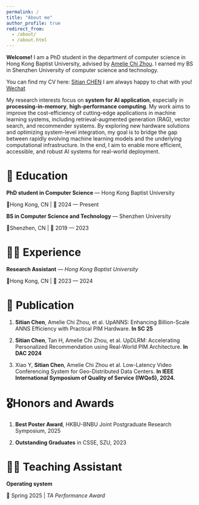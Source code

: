 ```yaml
---
permalink: /
title: "About me"
author_profile: true
redirect_from: 
  - /about/
  - /about.html
---
```


**Welcome!** I am a PhD student in the department of computer science in Hong Kong Baptist University, advised by [Amelie Chi Zhou](https://amelieczhou.github.io/). I earned my BS in Shenzhen University of computer science and technology.

You can find my CV here: [Sitian CHEN](../assets/Resume_CV__Sitian_CHEN%20(2).pdf) I am always happy to chat with you! [Wechat](../images/wechat.jpg)

My research interests focus on **system for AI application**, especially in **processing-in-memory**, **high-performance computing**. My work aims to improve the cost-efficiency of cutting-edge applications in
machine learning systems, including retrieval-augmented generation (RAG), vector search, and recommender systems. By exploring new hardware solutions and optimizing system-level integration, my goal is to bridge the gap between rapidly evolving machine learning models and the underlying computational infrastructure.
In the end, I aim to enable more efficient, accessible, and robust AI systems for real-world deployment.

🏫 Education
======
**PhD student in Computer Science** — Hong Kong Baptist University

📍Hong Kong, CN \| 📅 2024 — Present

**BS in Computer Science and Technology** — Shenzhen University

📍Shenzhen, CN \| 📅 2019 — 2023

👨‍💻 Experience
======

**Research Assistant** — *Hong Kong Baptist University*

📍Hong Kong, CN \| 📅 2023 — 2024

📖 Publication
======
1. **Sitian Chen**, Amelie Chi Zhou, et al. UpANNS: Enhancing Billion-Scale ANNS Efficiency with Practical PIM Hardware.
**In SC 25**

2. **Sitian Chen**, Tan H, Amelie Chi Zhou, et al. UpDLRM: Accelerating Personalized Recommendation using Real-World PIM Architecture. **In DAC 2024**

<!-- 3. **Sitian Chen**, Amelie Chi Zhou, et al. GPAQuant: Accelerating Personalized Recommendation with Group-Wise and PIM-Aware Quantization. (Under Review) -->

3. Xiao Y, **Sitian Chen**, Amelie Chi Zhou et al. Low-Latency Video Conferencing System for Geo-Distributed Data Centers. **In IEEE International Symposium of Quality of Service (IWQoS), 2024.**

🎖️Honors and Awards
======
1. **Best Poster Award**, HKBU-BNBU Joint Postgraduate Research Symposium, 2025

2. **Outstanding Graduates** in CSSE, SZU, 2023

🧑‍🏫 Teaching Assistant
======
**Operating system**

📅 Spring 2025 \| *TA Performance Award*
